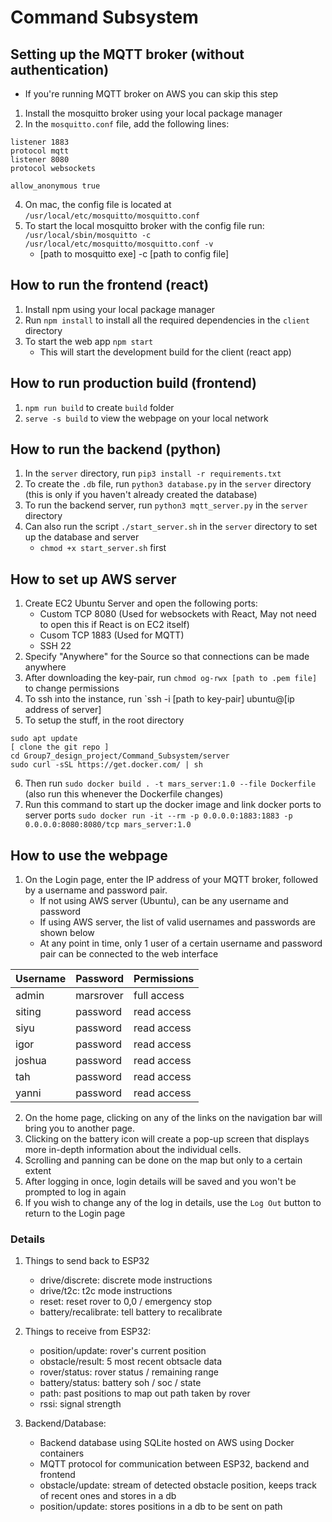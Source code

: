# Command Subsystem
## Setting up the MQTT broker (without authentication)
- If you're running MQTT broker on AWS you can skip this step
1. Install the mosquitto broker using your local package manager
2. In the `mosquitto.conf` file, add the following lines:

```
listener 1883
protocol mqtt
listener 8080
protocol websockets

allow_anonymous true
```
4. On mac, the config file is located at `/usr/local/etc/mosquitto/mosquitto.conf`
5. To start the local mosquitto broker with the config file run: `/usr/local/sbin/mosquitto -c /usr/local/etc/mosquitto/mosquitto.conf -v`
    - [path to mosquitto exe] -c [path to config file]

## How to run the frontend (react)
1. Install npm using your local package manager 
2. Run `npm install` to install all the required dependencies in the `client` directory
3. To start the web app `npm start`
    - This will start the development build for the client (react app)

## How to run production build (frontend)
1. `npm run build` to create `build` folder
2. `serve -s build` to view the webpage on your local network

## How to run the backend (python)
1. In the `server` directory, run `pip3 install -r requirements.txt`
2. To create the `.db` file, run `python3 database.py` in the `server` directory (this is only if you haven't already created the database)
3. To run the backend server, run `python3 mqtt_server.py` in the `server` directory
4. Can also run the script `./start_server.sh` in the `server` directory to set up the database and server
    - `chmod +x start_server.sh` first

## How to set up AWS server 
1. Create EC2 Ubuntu Server and open the following ports:
    - Custom TCP 8080 (Used for websockets with React, May not need to open this if React is on EC2 itself)
    - Cusom TCP 1883 (Used for MQTT)
    - SSH 22
2. Specify "Anywhere" for the Source so that connections can be made anywhere
3. After downloading the key-pair, run `chmod og-rwx [path to .pem file]` to change permissions
4. To ssh into the instance, run `ssh -i [path to key-pair] ubuntu@[ip address of server]
5. To setup the stuff, in the root directory
```
sudo apt update
[ clone the git repo ]
cd Group7_design_project/Command_Subsystem/server
sudo curl -sSL https://get.docker.com/ | sh
```
6. Then run `sudo docker build . -t mars_server:1.0 --file Dockerfile` (also run this whenever the Dockerfile changes)
7. Run this command to start up the docker image and link docker ports to server ports
`sudo docker run -it --rm -p 0.0.0.0:1883:1883 -p 0.0.0.0:8080:8080/tcp mars_server:1.0`

## How to use the webpage 
1. On the Login page, enter the IP address of your MQTT broker, followed by a username and password pair.
    - If not using AWS server (Ubuntu), can be any username and password
    - If using AWS server, the list of valid usernames and passwords are shown below
    - At any point in time, only 1 user of a certain username and password pair can be connected to the web interface

Username | Password| Permissions
--- | --- | ---
admin | marsrover | full access
siting | password | read access 
siyu | password | read access 
igor | password | read access 
joshua | password | read access 
tah | password | read access 
yanni | password | read access 

2. On the home page, clicking on any of the links on the navigation bar will bring you to another page.
3. Clicking on the battery icon will create a pop-up screen that displays more in-depth information about the individual cells.
4. Scrolling and panning can be done on the map but only to a certain extent
5. After logging in once, login details will be saved and you won't be prompted to log in again
6. If you wish to change any of the log in details, use the `Log Out` button to return to the Login page
### Details
1. Things to send back to ESP32
    - drive/discrete: discrete mode instructions 
    - drive/t2c: t2c mode instructions
    - reset: reset rover to 0,0 / emergency stop
    - battery/recalibrate: tell battery to recalibrate

2. Things to receive from ESP32:
    - position/update: rover's current position
    - obstacle/result: 5 most recent obtsacle data
    - rover/status: rover status / remaining range
    - battery/status: battery soh / soc / state
    - path: past positions to map out path taken by rover
    - rssi: signal strength

3. Backend/Database:
    - Backend database using SQLite hosted on AWS using Docker containers
    - MQTT protocol for communication between ESP32, backend and frontend
    - obstacle/update: stream of detected obstacle position, keeps track of recent ones and stores in a db
    - position/update: stores positions in a db to be sent on path 